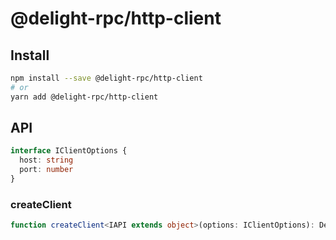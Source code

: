 # @delight-rpc/http-client

## Install

```sh
npm install --save @delight-rpc/http-client
# or
yarn add @delight-rpc/http-client
```

## API

```ts
interface IClientOptions {
  host: string
  port: number
}
```

### createClient

```ts
function createClient<IAPI extends object>(options: IClientOptions): DelightRPC.RequestProxy<IAPI>
```
